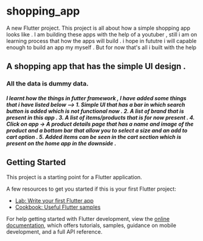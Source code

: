 # shopping_app

A new Flutter project.
This project is all about how a simple shopping app looks like . I am building these apps with the help of a youtuber ,
still i am on learning process that how the apps will build . i hope in fututre i will capable enough to build an app 
my myself .
But for now that's all i built with the help 

## A shopping app that has the simple UI design .
<h3> All the data is dummy data.</h3>
<h5>
I learnt how the things in futter framework , 
I have added some things that i have listed below -->
1. Simple UI that has a bar in which search button is added which is not functional now .
2. A list of brand that is present in this app .
3. A list of items/products that is for now present .
4. Click on app -> A product details page that has a name and image of the product and a bottom bar that allow you 
to select a size and an add to cart option .
5. Added items can be seen in the cart section which is present on the home app in the downside .
</h5>

## Getting Started

This project is a starting point for a Flutter application.

A few resources to get you started if this is your first Flutter project:

- [Lab: Write your first Flutter app](https://docs.flutter.dev/get-started/codelab)
- [Cookbook: Useful Flutter samples](https://docs.flutter.dev/cookbook)

For help getting started with Flutter development, view the
[online documentation](https://docs.flutter.dev/), which offers tutorials,
samples, guidance on mobile development, and a full API reference.
